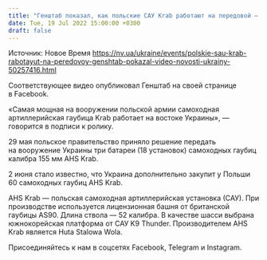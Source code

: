 ```yaml
---
title: "Генштаб показал, как польские САУ Krab работают на передовой — видео"
date: Tue, 19 Jul 2022 15:00:00 +0300
draft: false
---
```

Источник: Новое Время https://nv.ua/ukraine/events/polskie-sau-krab-rabotayut-na-peredovoy-genshtab-pokazal-video-novosti-ukrainy-50257416.html


 Соответствующее видео опубликовал Генштаб на своей странице в Facebook.

«Самая мощная на вооружении польской армии самоходная артиллерийская гаубица Krab работает на востоке Украины», — говорится в подписи к ролику.

29 мая польское правительство приняло решение передать на вооружение Украины три батареи (18 установок) самоходных гаубиц калибра 155 мм AHS Krab.

2 июня стало известно, что Украина дополнительно закупит у Польши 60 самоходных гаубиц AHS Krab.

AHS Krab — польская самоходная артиллерийская установка (САУ). При производстве используется лицензионная башня от британской гаубицы AS90. Длина ствола — 52 калибра. В качестве шасси выбрана южнокорейская платформа от САУ K9 Thunder. Производителем AHS Krab является Huta Stalowa Wola.

Присоединяйтесь к нам в соцсетях Facebook, Telegram и Instagram.

